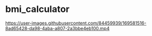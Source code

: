 # bmi_calculator






https://user-images.githubusercontent.com/84459939/169581516-8ad65428-da98-4aba-a807-2a3bbe4eb100.mp4

